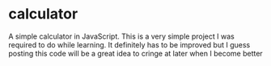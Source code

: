 # calculator
A simple calculator in JavaScript. This is a very simple project I was required to do while learning. It definitely has to be improved but I guess posting this code will be a great idea to cringe at later when I become better
